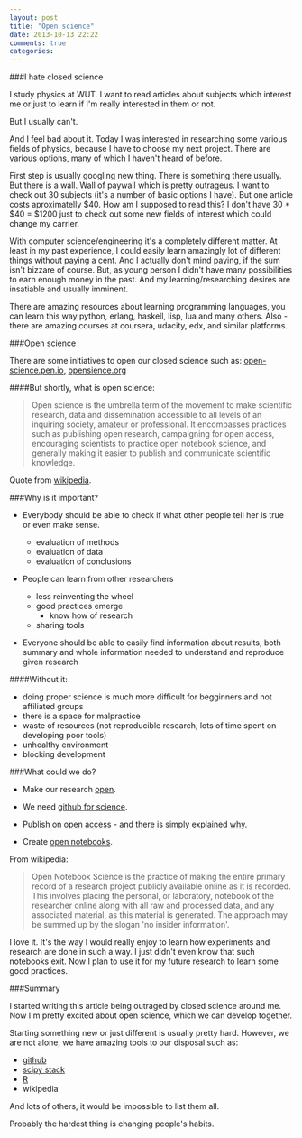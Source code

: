 ```yaml
---
layout: post
title: "Open science"
date: 2013-10-13 22:22
comments: true
categories: 
---
```


###I hate closed science

I study physics at WUT. I want to read articles about subjects which interest me or just to learn if I'm really interested in them or not.

But I usually can't.

And I feel bad about it. Today I was interested in researching some various fields of physics, because I have to choose my next project. There are various options, many of which I haven't heard of before.

First step is usually googling new thing. There is something there usually. But there is a wall. Wall of paywall which is pretty outrageus. I want to check out 30 subjects (it's a number of basic options I have). But
one article costs aproximatelly $40. How am I supposed to read this? I don't have 30 * $40 = $1200 just to check out some new fields of interest which could change my carrier.

With computer science/engineering it's a completely different matter. At least in my past experience, I could easily learn amazingly lot of different things without paying a cent. And I actually don't mind paying, if the sum isn't bizzare of course. But, as young person I didn't have many possibilities to earn enough money in the past. And my learning/researching desires are insatiable and usually imminent.

There are amazing resources about learning programming languages, you can learn this way python, erlang, haskell, lisp, lua and many others. Also - there are amazing courses at coursera, udacity, edx, and similar platforms.


###Open science

There are some initiatives to open our closed science such as: 
[open-science.pen.io](http://open-science.pen.io/),
[opensience.org](http://www.openscience.org/blog/?p=269)

####But shortly, what is open science:

>Open science is the umbrella term of the movement to make scientific research,
data and dissemination accessible to all levels of an inquiring society, amateur or professional.
It encompasses practices such as publishing open research, campaigning for open access,
encouraging scientists to practice open notebook science,
and generally making it easier to publish and communicate scientific knowledge.

Quote from [wikipedia](http://en.wikipedia.org/wiki/Open_science).

###Why is it important?

 - Everybody should be able to check if what other people tell her is true or even make sense.
 	- evaluation of methods
 	- evaluation of data
 	- evaluation of conclusions

 - People can learn from other researchers
 	- less reinventing the wheel
	- good practices emerge
		- know how of research
	- sharing tools

 - Everyone should be able to easily find information about results,
 both summary and whole information needed to understand and reproduce given research


####Without it:
 
  - doing proper science is much more difficult for begginners and not affiliated groups
  - there is a space for malpractice
  - waste of resources (not reproducible research, lots of time spent on developing poor tools)
  - unhealthy environment
  - blocking development

###What could we do?

 - Make our research [open](http://en.wikipedia.org/wiki/Open_research).

 - We need [github for science](http://marciovm.com/i-want-a-github-of-science/).

 - Publish on [open access](http://en.wikipedia.org/wiki/Open_access) - and there is simply explained [why](http://www.youtube.com/watch?v=L5rVH1KGBCY).

 - Create [open notebooks](http://en.wikipedia.org/wiki/Open_notebook_science).


From wikipedia:

>Open Notebook Science is the practice of making the entire primary record of a research project publicly available online as it is recorded. This involves placing the personal, or laboratory, notebook of the researcher online along with all raw and processed data, and any associated material, as this material is generated. The approach may be summed up by the slogan 'no insider information'.

I love it. It's the way I would really enjoy to learn how experiments and research are done in such a way.
I just didn't even know that such notebooks exit. Now I plan to use it for my future research to learn some good practices.

###Summary

I started writing this article being outraged by closed science around me. Now I'm pretty excited about open science, which we can develop together.

Starting something new or just different is usually pretty hard. However,
we are not alone, we have amazing tools to our disposal such as:

 - [github](https://github.com/)
 - [scipy stack](http://www.scipy.org/about.html)
 - [R](http://www.r-project.org/)
 - wikipedia

And lots of others, it would be impossible to list them all.

Probably the hardest thing is changing people's habits.

